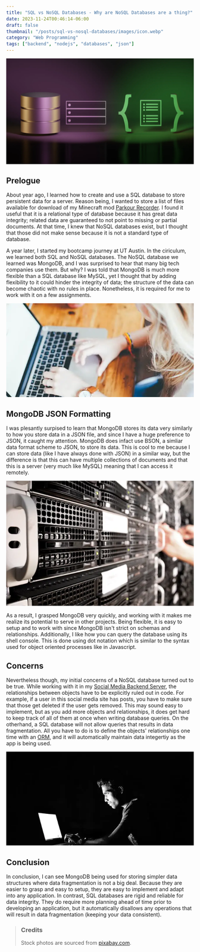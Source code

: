 ```yaml
---
title: "SQL vs NoSQL Databases - Why are NoSQL Databases are a thing?"
date: 2023-11-24T00:46:14-06:00
draft: false
thumbnail: "/posts/sql-vs-nosql-databases/images/icon.webp"
category: "Web Programming"
tags: ["backend", "nodejs", "databases", "json"]
---
```


![Banner](./images/banner.webp)

## Prelogue

About year ago, I learned how to create and use a SQL database to store persistent data for a
server. Reason being, I wanted to store a list of files available for download of my Minecraft mod
[Parkour Recorder](https://prmod.elmfer.com). I found it useful that it is a relational type of
database because it has great data integrity; related data are guaranteed to not point to missing or
partial documents. At that time, I knew that NoSQL databases exist, but I thought that those did not
make sense because it is not a standard type of database.

A year later, I started my bootcamp journey at UT Austin. In the ciriculum, we learned both SQL and
NoSQL databases. The NoSQL database we learned was MongoDB, and I was surprised to hear that many
big tech companies use them. But why? I was told that MongoDB is much more flexible than a SQL
database like MySQL, yet I thought that by adding flexibility to it could hinder the integrity of
data; the structure of the data can become chaotic with no rules in place. Nonetheless, it is
required for me to work with it on a few assignments.

![Coding](./images/coding2.webp)

## MongoDB JSON Formatting

I was plesantly surpised to learn that MongoDB stores its data very similarly to how you store data
in a JSON file, and since I have a huge preference to JSON, it caught my attention. MongoDB does
infact use BSON, a simliar data format scheme to JSON, to store its data. This is cool to me because
I can store data (like I have always done with JSON) in a similar way, but the difference is that
this can have multiple collections of documents and that this is a server (very much like MySQL)
meaning that I can access it remotely.

![Server Room](./images/servers.webp)

As a result, I grasped MongoDB very quickly, and working with it makes me realize its potential to
serve in other projects. Being flexible, it is easy to setup and to work with since MongoDB isn't
strict on schemas and relationships. Additionally, I like how you can query the database using its
shell console. This is done using dot notation which is similar to the syntax used for object
oriented processes like in Javascript.

## Concerns

Nevertheless though, my initial concerns of a NoSQL database turned out to be true. While working
with it in my [Social Media Backend Server](https://github.com/elmfer/social-network-backend), the
relationships between objects have to be explicitly ruled out in code. For example, if a user in
this social media site has posts, you have to make sure that those get deleted if the user gets
removed. This may sound easy to implement, but as you add more objects and relationships, it does
get hard to keep track of all of them at once when writing database queries. On the otherhand, a SQL
database will not allow queries that results in data fragmentation. All you have to do is to define
the objects' relationships one time with an
[ORM](https://en.wikipedia.org/wiki/Object%E2%80%93relational_mapping), and it will automatically
maintain data integertiy as the app is being used.

![Coding](./images/coding.webp)

## Conclusion

In conclusion, I can see MongoDB being used for storing simpler data structures where data
fragmentation is not a big deal. Because they are easier to grasp and easy to setup, they are easy
to implement and adapt into any application. In contrast, SQL databases are rigid and reliable for
data integrity. They do require more planning ahead of time prior to developing an application, but
it automatically disallows any operations that will result in data fragmentation (keeping your data
consistent).

> ### Credits
>
> Stock photos are sourced from [pixabay.com](https://pixabay.com).
